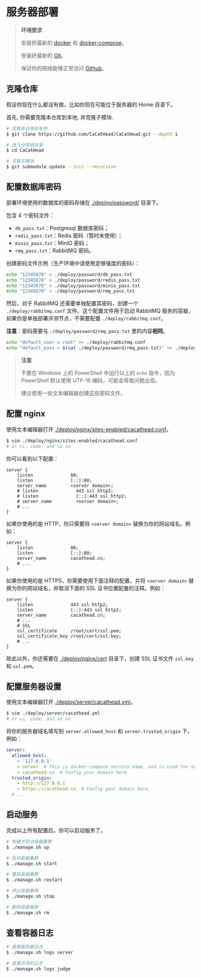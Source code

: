 # 服务器部署

> **环境要求**
>
> 安装好最新的 [docker](https://www.docker.com/) 和 [docker-compose](https://docs.docker.com/compose/)。
>
> 安装好最新的 [Git](https://git-scm.com/)。
>
> 保证你的网络能够正常访问 [Github](https://github.com/)。

## 克隆仓库

假设你现在什么都没有做，比如你现在可能位于服务器的 Home 目录下。

首先, 你需要克隆本仓库到本地, 并克隆子模块.

```bash
# 克隆本仓库到本地
$ git clone https://github.com/CaCatHead/CaCatHead.git --depth 1

# 进入仓库根目录
$ cd CaCatHead

# 克隆子模块
$ git submodule update --init --recursive
```

## 配置数据库密码

部署环境使用的数据库的密码存储在 [./deploy/password/](https://github.com/CaCatHead/CaCatHead/tree/main/deploy/password) 目录下。

包含 4 个密码文件：

+ `db_pass.txt`：Postgresql 数据库密码；
+ `redis_pass.txt`：Redis 密码（暂时未使用）；
+ `minio_pass.txt`：MinIO 密码；
+ `rmq_pass.txt`：RabbitMQ 密码。

创建密码文件示例（生产环境中请使用足够强度的密码）：

```bash
echo "12345678" > ./deploy/password/db_pass.txt
echo "12345678" > ./deploy/password/redis_pass.txt
echo "12345678" > ./deploy/password/minio_pass.txt
echo "12345678" > ./deploy/password/rmq_pass.txt
```

然后，对于 RabbitMQ 还需要单独配置其密码，创建一个 `./deploy/rabbitmq.conf` 文件。这个配置文件用于启动 RabbitMQ 服务的容器，如果你是单独部署评测节点，不需要配置 `./deploy/rabbitmq.conf`。

**注意**：密码需要与 `./deploy/password/rmq_pass.txt` 里的内容**相同**。

```bash
echo "default_user = root" >> ./deploy/rabbitmq.conf
echo "default_pass = $(cat ./deploy/password/rmq_pass.txt)" >> ./deploy/rabbitmq.conf
```

> **注意**
>
> 不要在 Windows 上的 PowerShell 中运行以上的 `echo` 指令，因为 PowerShell 默认使用 UTF-16 编码，可能会导致问题出现。
>
> 建议使用一些文本编辑器创建这些密码文件。

## 配置 nginx

使用文本编辑器打开 [./deploy/nginx/sites-enabled/cacathead.conf](https://github.com/CaCatHead/CaCatHead/blob/main/deploy/nginx/sites-enabled/cacathead.conf)。

```bash
$ vim ./deploy/nginx/sites-enabled/cacathead.conf
# or vi, code, and so on
```

你可以看到以下配置：

```nginx
server {
    listen              80;
    listen              [::]:80;
    server_name         <server domain>;
    # listen              443 ssl http2;
    # listen              [::]:443 ssl http2;
    # server_name         <server domain>;
    # ...
}
```

如果你使用的是 HTTP，你只需要将 `<server domain>` 替换为你的网站域名。例如：

```nginx
server {
    listen              80;
    listen              [::]:80;
    server_name         cacathead.cn;
    # ...
}
```

如果你使用的是 HTTPS，你需要使用下面注释的配置，并将 `<server domain>` 替换为你的网站域名，并取消下面的 SSL 证书位置配置的注释。例如：

```nginx
server {
    listen              443 ssl http2;
    listen              [::]:443 ssl http2;
    server_name         cacathead.cn;
    # ...
    # SSL
    ssl_certificate     /root/cert/ssl.pem;
    ssl_certificate_key /root/cert/ssl.key;
    # ...
}
```

除此以外，你还需要在 [./deploy/nginx/cert](https://github.com/CaCatHead/CaCatHead/blob/main/deploy/nginx/cert) 目录下，创建 SSL 证书文件 `ssl.key` 和 `ssl.pem`。

## 配置服务器设置

使用文本编辑器打开 [./deploy/server/cacathead.yml](https://github.com/CaCatHead/CaCatHead/blob/main/deploy/server/cacathead.yml)。

```bash
$ vim ./deploy/server/cacathead.yml
# or vi, code, and so on
```

将你的服务器域名填写到 `server.allowed_host` 和 `server.trusted_origin` 下，例如：

```yaml
server:
  allowed_host:
    - '127.0.0.1'
    - server  # This is docker-compose service name, and is used for nginx
    - cacathead.cn  # Config your domain here
  trusted_origin:
    - http://127.0.0.1
    - https://cacathead.cn  # Config your domain here
  # ...
```

## 启动服务

完成以上所有配置后，你可以启动服务了。

```bash
# 构建并启动容器集群
$ ./manage.sh up

# 启动容器集群
$ ./manage.sh start

# 重启容器集群
$ ./manage.sh restart

# 停止容器集群
$ ./manage.sh stop

# 删除容器集群
$ ./manage.sh rm
```

## 查看容器日志

```bash
# 查看服务器日志
$ ./manage.sh logs server

# 查看评测机日志
$ ./manage.sh logs judge
```
